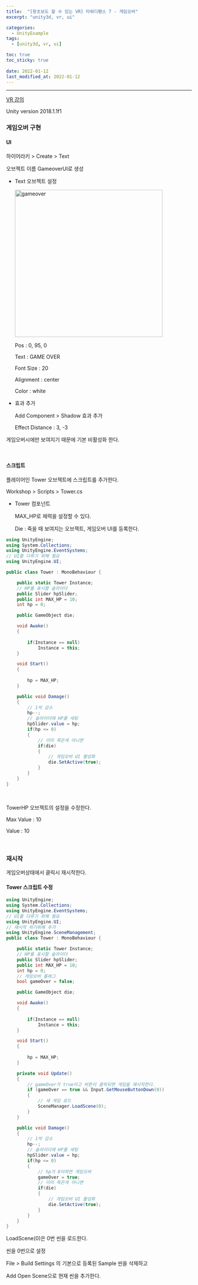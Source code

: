 ```yaml
---
title:  "[왕초보도 할 수 있는 VR] 타워디펜스 7 - 게임오버"
excerpt: "unity3d, vr, ui"

categories:
  - UnityExample
tags:
  - [unity3d, vr, ui]

toc: true
toc_sticky: true
 
date: 2022-01-12 
last_modified_at: 2022-01-12
---  
```


***  
<a href="https://www.gseek.kr/member/rl/studyRoom/studyRoomMain.do?courseSeq=2069&courseCsSeq=1&stuSeq=&subjSeq=5&pageNum=1">VR 강의</a>

Unity version 2018.1.1f1

### 게임오버 구현

#### UI

하이어라키 > Create > Text

오브젝트 이름 GameoverUI로 생성

* Text 오브젝트 설정

  <img src="/assets/images/20220112_Posting/gameoverui.png" title="gameover" width="400px">

  Pos : 0, 95, 0
  
  Text : GAME OVER
  
  Font Size : 20

  Alignment : center

  Color : white

* 효과 추가

  Add Component > Shadow 효과 추가

  Effect Distance : 3, -3  


게임오버시에만 보여지기 때문에 기본 비활성화 한다.  

<br>

#### 스크립트

플레이어인 Tower 오브젝트에 스크립트를 추가한다.  

Workshop > Scripts > Tower.cs

* Tower 컴포넌트

  MAX_HP로 체력을 설정할 수 있다.  

  Die : 죽을 때 보여지는 오브젝트, 게임오버 UI를 등록한다. 

```cs
using UnityEngine;
using System.Collections;
using UnityEngine.EventSystems;
// UI를 다루기 위해 필요
using UnityEngine.UI;

public class Tower : MonoBehaviour {

	public static Tower Instance;
    // HP를 표시할 슬라이더
    public Slider hpSlider;
	public int MAX_HP = 10;
	int hp = 0;

	public GameObject die;

	void Awake()
	{
        
		if(Instance == null)
			Instance = this;
	}

	void Start()
	{
        
		hp = MAX_HP;
	}

	public void Damage()
	{
        // 1씩 감소
		hp--;
        // 슬라이더에 HP를 세팅
        hpSlider.value = hp;
		if(hp <= 0)
		{
            // 이미 죽은게 아니면
			if(die)
			{
                // 게임오버 UI 활성화
				die.SetActive(true);
			}
		}
	}
}
```

<br>

TowerHP 오브젝트의 설정을 수정한다.  

Max Value : 10

Value : 10

<br>

### 재시작

게임오버상태에서 클릭시 재시작한다.  

#### Tower 스크립트 수정

```cs
using UnityEngine;
using System.Collections;
using UnityEngine.EventSystems;
// UI를 다루기 위해 필요
using UnityEngine.UI;
// 재시작 하기위해 추가
using UnityEngine.SceneManagement;
public class Tower : MonoBehaviour {

	public static Tower Instance;
    // HP를 표시할 슬라이더
    public Slider hpSlider;
	public int MAX_HP = 10;
	int hp = 0;
    // 게임오버 플래그
    bool gameOver = false;

	public GameObject die;

	void Awake()
	{
        
		if(Instance == null)
			Instance = this;
	}

	void Start()
	{
        
		hp = MAX_HP;
	}

    private void Update()
    {
        // gameOver가 true이고 버튼이 클릭되면 게임을 재시작한다.
        if (gameOver == true && Input.GetMouseButtonDown(0))
        {
            // 새 게임 로드
            SceneManager.LoadScene(0);
        }
    }

    public void Damage()
	{
        // 1씩 감소
		hp--;
        // 슬라이더에 HP를 세팅
        hpSlider.value = hp;
		if(hp <= 0)
		{
            // hp가 0이하면 게임오버
            gameOver = true;
            // 이미 죽은게 아니면
			if(die)
			{
                // 게임오버 UI 활성화
				die.SetActive(true);
			}
		}
	}
}
```

LoadScene(0)은 0번 씬을 로드한다. 

씬을 0번으로 설정

File > Build Settings 의 기본으로 등록된 Sample 씬을 삭제하고 

Add Open Scene으로 현재 씬을 추가한다.